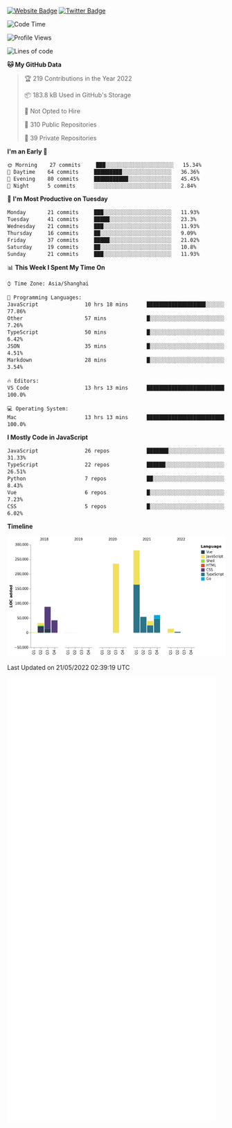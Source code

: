 [![Website Badge](https://img.shields.io/badge/-caos.me-444444?style=flat&logo=Google-Chrome&logoColor=f2f2f2&link=https://caos.me)](https://caos.me)
[![Twitter Badge](https://img.shields.io/badge/-@caosbad-1da1f2?style=flat&labelColor=1ca0f1&logo=twitter&logoColor=white&link=https://twitter.com/caosbad)](https://twitter.com/caosbad)



<!--START_SECTION:waka-->
![Code Time](http://img.shields.io/badge/Code%20Time-284%20hrs%2039%20mins-blue)

![Profile Views](http://img.shields.io/badge/Profile%20Views-11-blue)

![Lines of code](https://img.shields.io/badge/From%20Hello%20World%20I%27ve%20Written-852%20Thousand%20lines%20of%20code-blue)

**🐱 My GitHub Data** 

> 🏆 219 Contributions in the Year 2022
 > 
> 📦 183.8 kB Used in GitHub's Storage 
 > 
> 🚫 Not Opted to Hire
 > 
> 📜 310 Public Repositories 
 > 
> 🔑 39 Private Repositories  
 > 
**I'm an Early 🐤** 

```text
🌞 Morning    27 commits     ███░░░░░░░░░░░░░░░░░░░░░░   15.34% 
🌆 Daytime    64 commits     █████████░░░░░░░░░░░░░░░░   36.36% 
🌃 Evening    80 commits     ███████████░░░░░░░░░░░░░░   45.45% 
🌙 Night      5 commits      ░░░░░░░░░░░░░░░░░░░░░░░░░   2.84%

```
📅 **I'm Most Productive on Tuesday** 

```text
Monday       21 commits     ███░░░░░░░░░░░░░░░░░░░░░░   11.93% 
Tuesday      41 commits     █████░░░░░░░░░░░░░░░░░░░░   23.3% 
Wednesday    21 commits     ███░░░░░░░░░░░░░░░░░░░░░░   11.93% 
Thursday     16 commits     ██░░░░░░░░░░░░░░░░░░░░░░░   9.09% 
Friday       37 commits     █████░░░░░░░░░░░░░░░░░░░░   21.02% 
Saturday     19 commits     ██░░░░░░░░░░░░░░░░░░░░░░░   10.8% 
Sunday       21 commits     ███░░░░░░░░░░░░░░░░░░░░░░   11.93%

```


📊 **This Week I Spent My Time On** 

```text
⌚︎ Time Zone: Asia/Shanghai

💬 Programming Languages: 
JavaScript               10 hrs 18 mins      ███████████████████░░░░░░   77.86% 
Other                    57 mins             █░░░░░░░░░░░░░░░░░░░░░░░░   7.26% 
TypeScript               50 mins             █░░░░░░░░░░░░░░░░░░░░░░░░   6.42% 
JSON                     35 mins             █░░░░░░░░░░░░░░░░░░░░░░░░   4.51% 
Markdown                 28 mins             █░░░░░░░░░░░░░░░░░░░░░░░░   3.54%

🔥 Editors: 
VS Code                  13 hrs 13 mins      █████████████████████████   100.0%

💻 Operating System: 
Mac                      13 hrs 13 mins      █████████████████████████   100.0%

```

**I Mostly Code in JavaScript** 

```text
JavaScript               26 repos            ███████░░░░░░░░░░░░░░░░░░   31.33% 
TypeScript               22 repos            ██████░░░░░░░░░░░░░░░░░░░   26.51% 
Python                   7 repos             ██░░░░░░░░░░░░░░░░░░░░░░░   8.43% 
Vue                      6 repos             █░░░░░░░░░░░░░░░░░░░░░░░░   7.23% 
CSS                      5 repos             █░░░░░░░░░░░░░░░░░░░░░░░░   6.02%

```


**Timeline**

![Chart not found](https://raw.githubusercontent.com/caosbad/caosbad/master/charts/bar_graph.png) 


 Last Updated on 21/05/2022 02:39:19 UTC
<!--END_SECTION:waka-->


![Metrics](https://github.com/caosbad/CaosBad/blob/master/github-metrics.svg)
